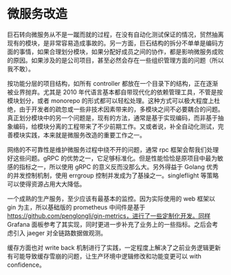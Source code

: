 # 微服务改造

巨石转向微服务从不是一蹴而就的过程，在没有自动化测试保证的情况，贸然抽离现有的模块，是非常容易造成事故的。另一方面，巨石结构的拆分不单单是编码方面的事情，如果合理划分模块，如果分配好成员之间的协作，都是影响微服务成败的原因。如果涉及的是公司项目，甚至必然会存在一些组织管理方面的问题（所以我不敢）。

按功能分层的项目结构，如所有 controller 都放在一个目录下的结构，正在逐渐被业界抛弃。尤其是 2010 年代语言基本都自带现代化的依赖管理工具，不管是按模块划分，或者 monorepo 的形式都可以轻松处理。这种方式可以极大程度上杜绝，由于开发者的疏忽或一些非技术因素带来的，多模块之间不必要耦合的问题。真正划分模块中的另一个问题是，现有的方法，通常是基于实现编码，而非基于抽象编码，给模块分离的工程带来了不少前期工作。又或者说，补全自动化测试，完善模块实践，本来就是微服务改造的重要工作之一。

网络的不可靠性是维护微服务过程中绕不开的问题，通常 rpc 框架会帮我们处理好这些问题。gRPC 的优势之一，它足够标准化。但是性能恰恰是原项目中最为敏感的指标之一，所以使用 gRPC 的意义反而没那么大。另外得益于 Golang 优秀的并发控制机制，使用 errgroup 控制并发成为了基操之一。singleflight 等策略可以使得资源占用大大降低。

一个成熟的生产服务，至少应该有最基本的监控。因为实际使用的 web 框架以 gin 为主，所以基础版的 prometheus 中间件是基于 https://github.com/penglongli/gin-metrics，进行了一些定制化开发。同样 Grafana 面板参考了其实现，同时更进一步补充了业务上的一些指标。之后会考虑引入 jaeger 对全链路数据做观测。

缓存方面也对 write back 机制进行了实践，一定程度上解决了之前业务逻辑更新有可能导致缓存雪崩的问题，让生产环境中逻辑修改和功能变更可以 with confidence。
